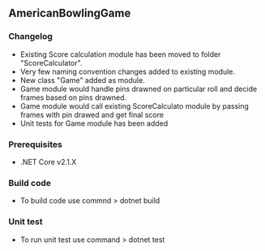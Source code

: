 ## AmericanBowlingGame

### Changelog

-   Existing Score calculation module has been moved to folder "ScoreCalculator".
-   Very few naming convention changes added to existing module.
-   New class "Game" added as module.
-   Game module would handle pins drawned on particular roll and decide frames based on pins drawned.
-   Game module would call existing ScoreCalculato module by passing frames with pin drawed and get final score
-   Unit tests for Game module has been added

### Prerequisites

-   .NET Core v2.1.X

### Build code

-   To build code use commnd > dotnet build

### Unit test

-   To run unit test use command > dotnet test
